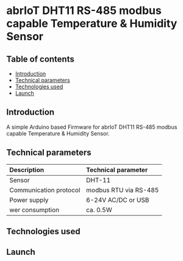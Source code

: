 # abrIoT DHT11 RS-485 modbus capable Temperature & Humidity Sensor

## Table of contents
* [Introduction](#introduction)
* [Technical parameters](#technical-parameters)
* [Technologies used](#technologies-used)
* [Launch](#lanuch)

## Introduction
A simple Arduino based Firmware for abrIoT DHT11 RS-485 modbus capable Temperature & Humidity Sensor.

## Technical parameters
| Description | Technical parameter |
| :--- | :--- |
| Sensor | DHT-11 |
| Communication protocol | modbus RTU via RS-485 |
| Power supply | 6-24V AC/DC or USB |
| wer consumption | ca. 0.5W |

## Technologies used

## Launch

## 
